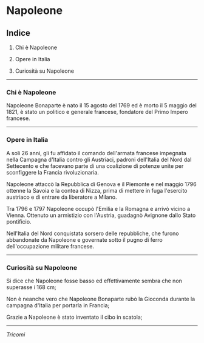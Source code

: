 # Napoleone

## Indice
1. Chi &egrave; Napoleone

2. Opere in Italia

3.  Curiosit&agrave; su Napoleone

---
### Chi &egrave; Napoleone
Napoleone Bonaparte &egrave; nato il 15 agosto del 1769 ed &egrave; morto il 5 maggio del 1821,
&egrave; stato un politico e generale francese, fondatore del Primo Impero francese.

---
### Opere in Italia
A soli 26 anni, gli fu affidato il comando dell'armata francese impegnata nella Campagna d'Italia contro gli Austriaci, padroni dell'Italia del Nord dal Settecento e che facevano parte di una coalizione di potenze unite per sconfiggere la Francia rivoluzionaria. 

Napoleone attacc&ograve; la Repubblica di Genova e il Piemonte e nel maggio 1796 ottenne la Savoia e la contea di Nizza, prima di mettere in fuga l'esercito austriaco e di entrare da liberatore a Milano.  

Tra 1796 e 1797 Napoleone occup&ograve; l'Emilia e la Romagna e arriv&ograve; vicino a Vienna. Ottenuto un armistizio con l'Austria, guadagn&ograve; Avignone dallo Stato pontificio. 

Nell'Italia del Nord conquistata sorsero delle repubbliche, che furono abbandonate da Napoleone e governate sotto il pugno di ferro dell'occupazione militare francese.  


---
### Curiosit&agrave; su Napoleone
Si dice che Napoleone fosse basso ed effettivamente sembra che non superasse i 168 cm; 

Non &egrave; neanche vero che Napoleone Bonaparte rub&ograve; la Gioconda durante la campagna d'Italia per portarla in Francia;
 
Grazie a Napoleone &egrave; stato inventato il cibo in scatola;  

---

_Tricomi_
